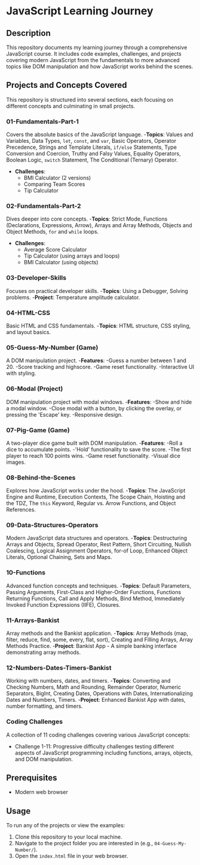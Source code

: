 # JavaScript Learning Journey

## Description

This repository documents my learning journey through a comprehensive JavaScript course. It includes code examples, challenges, and projects covering modern JavaScript from the fundamentals to more advanced topics like DOM manipulation and how JavaScript works behind the scenes.

## Projects and Concepts Covered

This repository is structured into several sections, each focusing on different concepts and culminating in small projects.

### 01-Fundamentals-Part-1

Covers the absolute basics of the JavaScript language.
-**Topics**: Values and Variables, Data Types, `let`, `const`, and `var`, Basic Operators, Operator Precedence, Strings and Template Literals, `if/else` Statements, Type Conversion and Coercion, Truthy and Falsy Values, Equality Operators, Boolean Logic, `switch` Statement, The Conditional (Ternary) Operator.

- **Challenges**:
  - BMI Calculator (2 versions)
  - Comparing Team Scores
  - Tip Calculator

### 02-Fundamentals-Part-2

Dives deeper into core concepts.
-**Topics**: Strict Mode, Functions (Declarations, Expressions, Arrow), Arrays and Array Methods, Objects and Object Methods, `for` and `while` loops.

- **Challenges**:
  - Average Score Calculator
  - Tip Calculator (using arrays and loops)
  - BMI Calculator (using objects)

### 03-Developer-Skills

Focuses on practical developer skills.
-**Topics**: Using a Debugger, Solving problems.
-**Project**: Temperature amplitude calculator.

### 04-HTML-CSS

Basic HTML and CSS fundamentals.
-**Topics**: HTML structure, CSS styling, and layout basics.

### 05-Guess-My-Number (Game)

A DOM manipulation project.
-**Features**:
  -Guess a number between 1 and 20.
  -Score tracking and highscore.
  -Game reset functionality.
  -Interactive UI with styling.

### 06-Modal (Project)

DOM manipulation project with modal windows.
-**Features**:
  -Show and hide a modal window.
  -Close modal with a button, by clicking the overlay, or pressing the 'Escape' key.
  -Responsive design.

### 07-Pig-Game (Game)

A two-player dice game built with DOM manipulation.
-**Features**:
  -Roll a dice to accumulate points.
  -'Hold' functionality to save the score.
  -The first player to reach 100 points wins.
  -Game reset functionality.
  -Visual dice images.

### 08-Behind-the-Scenes

Explores how JavaScript works under the hood.
-**Topics**: The JavaScript Engine and Runtime, Execution Contexts, The Scope Chain, Hoisting and the TDZ, The `this` Keyword, Regular vs. Arrow Functions, and Object References.

### 09-Data-Structures-Operators

Modern JavaScript data structures and operators.
-**Topics**: Destructuring Arrays and Objects, Spread Operator, Rest Pattern, Short Circuiting, Nullish Coalescing, Logical Assignment Operators, for-of Loop, Enhanced Object Literals, Optional Chaining, Sets and Maps.

### 10-Functions

Advanced function concepts and techniques.
-**Topics**: Default Parameters, Passing Arguments, First-Class and Higher-Order Functions, Functions Returning Functions, Call and Apply Methods, Bind Method, Immediately Invoked Function Expressions (IIFE), Closures.

### 11-Arrays-Bankist

Array methods and the Bankist application.
-**Topics**: Array Methods (map, filter, reduce, find, some, every, flat, sort), Creating and Filling Arrays, Array Methods Practice.
-**Project**: Bankist App - A simple banking interface demonstrating array methods.

### 12-Numbers-Dates-Timers-Bankist

Working with numbers, dates, and timers.
-**Topics**: Converting and Checking Numbers, Math and Rounding, Remainder Operator, Numeric Separators, BigInt, Creating Dates, Operations with Dates, Internationalizing Dates and Numbers, Timers.
-**Project**: Enhanced Bankist App with dates, number formatting, and timers.

### Coding Challenges

A collection of 11 coding challenges covering various JavaScript concepts:

- Challenge 1-11: Progressive difficulty challenges testing different aspects of JavaScript programming including functions, arrays, objects, and DOM manipulation.

## Prerequisites

- Modern web browser

## Usage

To run any of the projects or view the examples:

1. Clone this repository to your local machine.
2. Navigate to the project folder you are interested in (e.g., `04-Guess-My-Number/`).
3. Open the `index.html` file in your web browser.
